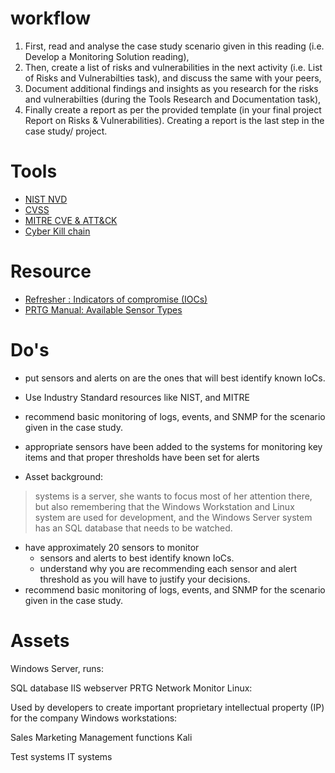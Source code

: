 # workflow
1. First, read and analyse the case study scenario given in this reading (i.e. Develop a Monitoring Solution reading),
2. Then, create a list of risks and vulnerabilities in the next activity (i.e. List of Risks and Vulnerabilties task), and discuss the same with your peers,
3. Document additional findings and insights as you research for the risks and vulnerabilties (during the Tools Research and Documentation task),
4. Finally create a report as per the provided template (in your final project Report on Risks & Vulnerabilities). Creating a report is the last step in the case study/ project.

# Tools
- [NIST NVD](https://nvd.nist.gov/vuln/search)
- [CVSS](https://www.first.org/cvss/calculator/3.1)
- [MITRE CVE & ATT&CK](https://attack.mitre.org/)
- [Cyber Kill chain](https://www.lockheedmartin.com/content/dam/lockheed-martin/rms/documents/cyber/Gaining_the_Advantage_Cyber_Kill_Chain.pdf)

# Resource
- [Refresher : Indicators of compromise (IOCs)](https://www.fortinet.com/resources/cyberglossary/indicators-of-compromise#:~:text=What%20are%20indicators%20of%20compromise,or%20another%20breach%20in%20security.)
- [PRTG Manual: Available Sensor Types](https://www.paessler.com/manuals/prtg/list_of_available_sensor_types)
# Do's
- put sensors and alerts on are the ones that will best identify known IoCs.
- Use Industry Standard resources like NIST, and MITRE
- recommend basic monitoring of logs, events, and SNMP for the scenario given in the case study.
- appropriate sensors have been added to the systems for monitoring key items and that proper thresholds have been set for alerts

- Asset background:
> systems is a server, she wants to focus most of her attention there, but also remembering that the Windows Workstation and Linux system are used for development, and the Windows Server system has an SQL database that needs to be watched.
- have approximately 20 sensors to monitor
    - sensors and alerts to best identify known IoCs.
    - understand why you are recommending each sensor and alert threshold as you will have to justify your decisions.
- recommend basic monitoring of logs, events, and SNMP for the scenario given in the case study.




# Assets
Windows Server, runs:

SQL database
IIS webserver
PRTG Network Monitor
Linux:

Used by developers to create important proprietary intellectual property (IP) for the company
Windows workstations:

Sales
Marketing
Management functions
Kali

Test systems
IT systems
